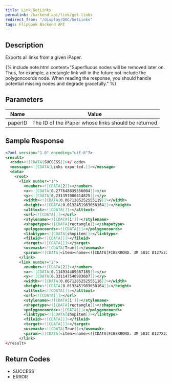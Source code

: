 ```yaml
---
title: Link.GetLinks
permalink: /backend-api/link/get-links
redirect_from: "/display/DOC/GetLinks"
tags: Flipbook Backend API
---
```


## Description
Exports all links from a given iPaper.

{% include note.html content="Superfluous nodes will be removed later on. Thus, for example, a rectangle link will in the future not include the polygoncoords node. When reading the response, you should handle potential missing nodes and degrade gracefully." %}

## Parameters

| Name    | Value
|---------|-----------------------------------------------------
| paperID | The ID of the iPaper whose links should be returned

## Sample Response

```xml
<?xml version="1.0" encoding="utf-8"?>
<result>
  <code><![CDATA[SUCCESS]]></ code>
  <message><![CDATA[Links exported.]]></message>
  <data>
    <root>
      <link number="1">
        <number><![CDATA[2]]></number>
        <x><![CDATA[0.277648839556004]]></x>
        <y><![CDATA[0.231397006414825]]></y>
        <width><![CDATA[0.0671285252555119]]></width>
        <height><![CDATA[0.0132451983038164]]></height>
        <alttext><![CDATA[]]></alttext>
        <url><![CDATA[]]></url>
        <stylename><![CDATA[1']]></stylename>
        <shapetype><![CDATA[rectangle]]></shapetype>
        <polygoncoords><![CDATA[]]></polygoncoords>
        <linktype><![CDATA[shopitem]]></linktype>
        <fileid><![CDATA[]]></fileid>
        <target><![CDATA[]]></target>
        <usemask><![CDATA[True]]></usemask>
        <param><![CDATA[<item><name><![CDATA[FIBERROND. 3M 581C Ø127x22MM P60]]></name><price><![CDATA[2.75]]></price><descr><![CDATA[]]></descr><id><![CDATA[9900002430]]></id></item>]]></param>
      </link>
      <link number="2">
        <number><![CDATA[2]]></number>
        <x><![CDATA[0.114934409687185]]></x>
        <y><![CDATA[0.331147540983607]]></y>
        <width><![CDATA[0.0671285252555116]]></width>
        <height><![CDATA[0.0132451983038164]]></height>
        <alttext><![CDATA[]]></alttext>
        <url><![CDATA[]]></url>
        <stylename><![CDATA[1']]></stylename>
        <shapetype><![CDATA[rectangle]]></shapetype>
        <polygoncoords><![CDATA[]]></polygoncoords>
        <linktype><![CDATA[shopitem]]></linktype>
        <fileid><![CDATA[]]></fileid>
        <target><![CDATA[]]></target>
        <usemask><![CDATA[True]]></usemask>
        <param><![CDATA[<item><name><![CDATA[FIBERROND. 3M 581C Ø127X22MM P50]]></name><price><![CDATA[2.75]]></price><descr><![CDATA[]]></descr><id><![CDATA[9900002429]]></id></item>]]></param>
      </link>
</result>
```

## Return Codes

* SUCCESS
* ERROR